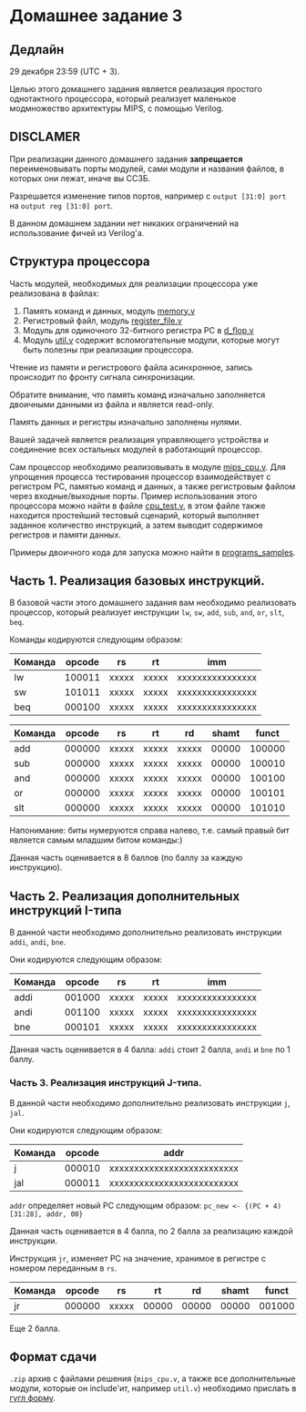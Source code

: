 # Домашнее задание 3

## Дедлайн

29 декабря 23:59 (UTC + 3).

Целью этого домашнего задания является реализация простого однотактного процессора, который реализует
маленькое модмножество архитектуры MIPS, с помощью Verilog.

## **DISCLAMER**

При реализации данного домашнего задания **запрещается** переименовывать порты модулей, сами модули
и названия файлов, в которых они лежат, иначе вы ССЗБ.

Разрешается изменение типов портов, например с `output [31:0] port` на `output reg [31:0] port`.

В данном домашнем задании нет никаких ограничений на использование фичей из Verilog'а.

## Структура процессора

Часть модулей, необходимых для реализации процессора уже реализована в файлах:
1) Память команд и данных, модуль [memory.v](./memory.v)
2) Регистровый файл, модуль [register_file.v](./register_file.v)
3) Модуль для одиночного 32-битного регистра PC в [d_flop.v](./d_flop.v)
4) Модуль [util.v](./util.v) содержит вспомогательные модули, которые могут быть полезны
   при реализации процессора.

Чтение из памяти и регистрового файла асинхронное, запись происходит по фронту сигнала синхронизации.

Обратите внимание, что память команд изначально заполняется двоичными данными из файла и является read-only.

Память данных и регистры изначально заполнены нулями.

Вашей задачей является реализация управляющего устройства и соединение всех остальных модулей
в работающий процессор.

Сам процессор необходимо реализовывать в модуле [mips_cpu.v](./mips_cpu.v). Для упрощения
процесса тестирования процессор взаимодействует с регистром PC, памятью команд и данных, а также регистровым
файлом через входные/выходные порты.
Пример использования этого процессора можно найти в файле [cpu_test.v](./cpu_test.v),
в этом файле также находится простейший тестовый сценарий, который выполняет заданное количество инструкций, а затем
выводит содержимое регистров и памяти данных.

Примеры двоичного кода для запуска можно найти в [programs_samples](./programs_samples/README.md).


## Часть 1. Реализация базовых инструкций.

В базовой части этого домашнего задания вам необходимо реализовать процессор, который реализует инструкции
`lw`, `sw`, `add`, `sub`, `and`, `or`, `slt`, `beq`.

Команды кодируются следующим образом:

| Команда | opcode | rs    | rt    | imm              |
|---------|--------|-------|-------|------------------|
| lw      | 100011 | xxxxx | xxxxx | xxxxxxxxxxxxxxxx |
| sw      | 101011 | xxxxx | xxxxx | xxxxxxxxxxxxxxxx |
| beq     | 000100 | xxxxx | xxxxx | xxxxxxxxxxxxxxxx |

| Команда | opcode | rs    | rt    | rd    | shamt | funct  |
|---------|--------|-------|-------|-------|-------|--------|
| add     | 000000 | xxxxx | xxxxx | xxxxx | 00000 | 100000 |
| sub     | 000000 | xxxxx | xxxxx | xxxxx | 00000 | 100010 |
| and     | 000000 | xxxxx | xxxxx | xxxxx | 00000 | 100100 |
| or      | 000000 | xxxxx | xxxxx | xxxxx | 00000 | 100101 |
| slt     | 000000 | xxxxx | xxxxx | xxxxx | 00000 | 101010 |

Напонимание: биты нумеруются справа налево, т.е. самый правый бит является самым младшим битом команды:)

Данная часть оценивается в 8 баллов (по баллу за каждую инструкцию).

## Часть 2. Реализация дополнительных инструкций I-типа

В данной части необходимо дополнительно реализовать инструкции `addi`, `andi`, `bne`.

Они кодируются следующим образом:

| Команда | opcode | rs    | rt    | imm              |
|---------|--------|-------|-------|------------------|
| addi    | 001000 | xxxxx | xxxxx | xxxxxxxxxxxxxxxx |
| andi    | 001100 | xxxxx | xxxxx | xxxxxxxxxxxxxxxx |
| bne     | 000101 | xxxxx | xxxxx | xxxxxxxxxxxxxxxx |

Данная часть оценивается в 4 балла: `addi` стоит 2 балла, `andi` и `bne` по 1 баллу.

### Часть 3. Реализация инструкций J-типа.

В данной части необходимо дополнительно реализовать инструкции `j`, `jal`.

Они кодируются следующим образом:

| Команда | opcode | addr                       |
|---------|--------|----------------------------|
| j       | 000010 | xxxxxxxxxxxxxxxxxxxxxxxxxx |
| jal     | 000011 | xxxxxxxxxxxxxxxxxxxxxxxxxx |

`addr` определяет новый PC следующим образом: `pc_new <- {(PC + 4)[31:28], addr, 00}`

Данная часть оценивается в 4 балла, по 2 балла за реализацию каждой инструкции.

Инструкция `jr`, изменяет PC на значение, хранимое в регистре с номером переданным в
`rs`.

| Команда | opcode | rs    | rt    | rd    | shamt | funct  |
|---------|--------|-------|-------|-------|-------|--------|
| jr      | 000000 | xxxxx | 00000 | 00000 | 00000 | 001000 |

Еще 2 балла.

## Формат сдачи

`.zip` архив с файлами решения (`mips_cpu.v`, а также все дополнительные модули, которые он include'ит,
например `util.v`) необходимо прислать в [гугл форму](https://forms.gle/SCmbCRm2ejDPHK3V8).

